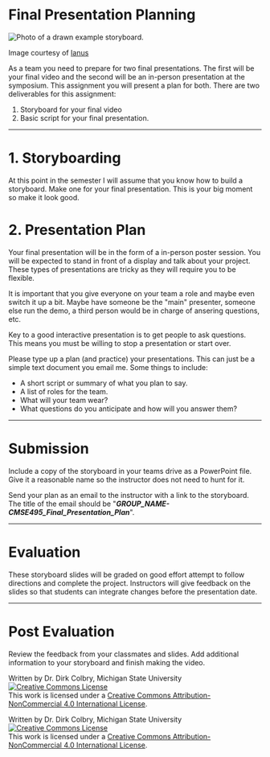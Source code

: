 # Final Presentation Planning

<img src="https://live.staticflickr.com/52/141572976_d81ef23726_b.jpg"  alt="Photo of a drawn example storyboard.">

Image courtesy of [Ianus](https://www.flickr.com/photos/ianus/)

As a team you need to prepare for two final presentations.  The first will be your final video and the second will be an in-person presentation at the symposium.  This assignment you will present a plan for both.  There are two deliverables for this assignment:

1. Storyboard for your final video
2. Basic script for your final presentation. 



----
<a name="Storyboarding"></a>

# 1. Storyboarding

At this point in the semester I will assume that you know how to build a storyboard. Make one for your final presentation.  This is your big moment so make it look good. 

# 2. Presentation Plan

Your final presentation will be in the form of a in-person poster session.  You will be expected to stand in front of a display and talk about your project. These types of presentations are tricky as they will require you to be flexible.  

It is important that you give everyone on your team a role and maybe even switch it up a bit.  Maybe have someone be the "main" presenter, someone else run the demo, a third person would be in charge of ansering questions, etc. 

Key to a good interactive presentation is to get people to ask questions.  This means you must be willing to stop a presentation or start over.  

Please type up a plan (and practice) your presentations. This can just be a simple text document you email me. Some things to include:

- A short script or summary of what you plan to say.
- A list of roles for the team.
- What will your team wear?
- What questions do you anticipate and how will you answer them?

---
# Submission

Include a copy of the storyboard in your teams drive as a PowerPoint file. Give it a reasonable name so the instructor does not need to hunt for it. 

Send your plan as an email to the instructor with a link to the storyboard. The title of the email should be "**_GROUP_NAME-CMSE495_Final_Presentation_Plan_**".


---
# Evaluation
These storyboard slides will be graded on good effort attempt to follow directions and complete the project. Instructors will give feedback on the slides so that students can integrate changes before the presentation date.

---

# Post Evaluation

Review the feedback from your classmates and slides. Add additional information to your storyboard and finish making the video. 

Written by Dr. Dirk Colbry, Michigan State University
<a rel="license" href="http://creativecommons.org/licenses/by-nc/4.0/"><img alt="Creative Commons License" style="border-width:0" src="https://i.creativecommons.org/l/by-nc/4.0/88x31.png" /></a><br />This work is licensed under a <a rel="license" href="http://creativecommons.org/licenses/by-nc/4.0/">Creative Commons Attribution-NonCommercial 4.0 International License</a>.

Written by Dr. Dirk Colbry, Michigan State University
<a rel="license" href="http://creativecommons.org/licenses/by-nc/4.0/"><img alt="Creative Commons License" style="border-width:0" src="https://i.creativecommons.org/l/by-nc/4.0/88x31.png" /></a><br />This work is licensed under a <a rel="license" href="http://creativecommons.org/licenses/by-nc/4.0/">Creative Commons Attribution-NonCommercial 4.0 International License</a>.
